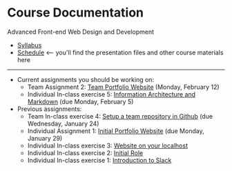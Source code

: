 # Course Documentation
Advanced Front-end Web Design and Development

- [Syllabus](syllabus.md)
- [Schedule](schedule.md) <-- you'll find the presentation files and other course materials here


<hr>

- Current assignments you should be working on: 
  - Team Assignment 2: [Team Portfolio Website](assignment02-team-portfolio/instructions.md) (Monday, February 12)
  - Individual In-class exercise 5: [Information Architecture and Markdown](inclass05-ia-and-markdown/instructions.md) (due Monday, February 5)
- Previous assignments:
  - Team In-class exercise 4: [Setup a team repository in Github](inclass04-team-repository/instructions.md) (due Wednesday, January 24)
  - Individual Assignment 1: [Initial Portfolio Website](assignment01-portfolio/instructions.md) (due Monday, January 29)
  - Individual In-class exercise 3: [Website on your localhost](inclass03-localhost/instructions.md)
  - Individual In-class exercise 2: [Initial Role](inclass02-initial-role/instructions.md)
  - Individual In-class exercise 1: [Introduction to Slack](inclass01-introduction-to-slack/instructions.md)


